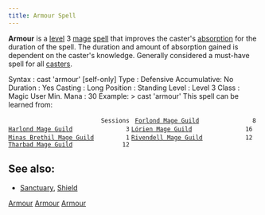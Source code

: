 ```yaml
---
title: Armour Spell
---
```


**Armour** is a [level](level "wikilink") 3 [mage](mage "wikilink")
[spell](spell "wikilink") that improves the caster's
[absorption](absorption "wikilink") for the duration of the spell. The
duration and amount of absorption gained is dependent on the caster's
knowledge. Generally considered a must-have spell for all
[casters](caster "wikilink").

Syntax : cast 'armour' \[self-only\] Type : Defensive Accumulative: No
Duration : Yes Casting : Long Position : Standing Level : Level 3 Class
: Magic User Min. Mana : 30 Example: \> cast 'armour' This spell can be
learned from:

`                          Sessions `
[`Forlond Mage Guild`](Forlond_Mage_Guild "wikilink")`               8`
[`Harlond Mage Guild`](Harlond_Mage_Guild "wikilink")`               3`
[`Lórien Mage Guild`](Lórien_Mage_Guild "wikilink")`               16`
[`Minas Brethil Mage Guild`](Minas_Brethil_Mage_Guild "wikilink")`         1`
[`Rivendell Mage Guild`](Rivendell_Mage_Guild "wikilink")`            12`
[`Tharbad Mage Guild`](Tharbad_Mage_Guild "wikilink")`              12`

## See also:

- [Sanctuary](Sanctuary "wikilink"), [Shield](Shield_Spell "wikilink")

[Armour](Category:Spells "wikilink")
[Armour](Category:Mage_spells "wikilink")
[Armour](Category:Shaman_spells "wikilink")